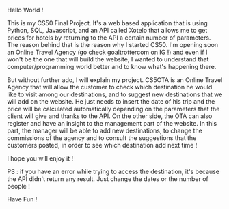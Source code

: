 Hello World !

This is my CS50 Final Project.
It's a web based application that is using Python, SQL, Javascript, and an API called Xotelo that allows me to get prices for hotels
by returning to the API a certain number of parameters.
The reason behind that is the reason why I started CS50. I'm opening soon an Online Travel Agency (go check goaltrottercom on IG !)
and even if I won't be the one that will build the website, I wanted to understand that computer/programming world better and to know what's happening there.

But without further ado, I will explain my project.
CS5OTA is an Online Travel Agency that will allow the customer to check which destination he would like to visit among our destinations, and to suggest new destinations
that we will add on the website. He just needs to insert the date of his trip and the price will be calculated automatically depending on the parameters that the client
will give and thanks to the API.
On the other side, the OTA can also register and have an insight to the management part of the website.
In this part, the manager will be able to add new destinations, to change the commissions of the agency and to consult the suggestions that the customers posted,
in order to see which destination add next time !

I hope you will enjoy it !

PS : if you have an error while trying to access the destination, it's because the API didn't return any result. Just change the dates or the number of people !

Have Fun !